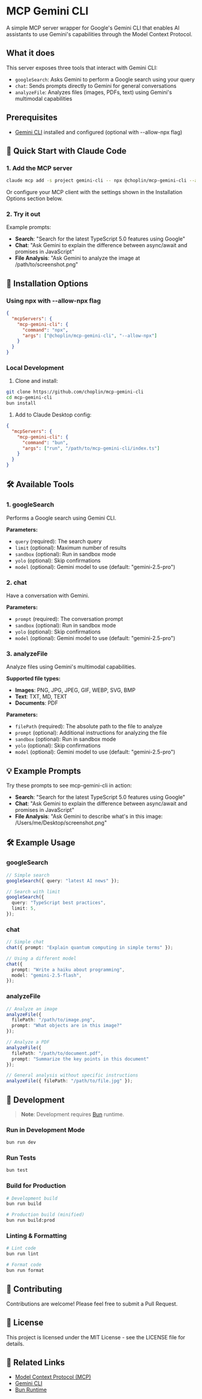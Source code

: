 # MCP Gemini CLI

A simple MCP server wrapper for Google's Gemini CLI that enables AI assistants to use Gemini's capabilities through the Model Context Protocol.

## What it does

This server exposes three tools that interact with Gemini CLI:

- `googleSearch`: Asks Gemini to perform a Google search using your query
- `chat`: Sends prompts directly to Gemini for general conversations
- `analyzeFile`: Analyzes files (images, PDFs, text) using Gemini's multimodal capabilities

## Prerequisites

- [Gemini CLI](https://github.com/google-gemini/gemini-cli) installed and configured (optional with --allow-npx flag)

## 🚀 Quick Start with Claude Code

### 1. Add the MCP server

```bash
claude mcp add -s project gemini-cli -- npx @choplin/mcp-gemini-cli --allow-npx
```

Or configure your MCP client with the settings shown in the Installation Options section below.

### 2. Try it out

Example prompts:

- **Search**: "Search for the latest TypeScript 5.0 features using Google"
- **Chat**: "Ask Gemini to explain the difference between async/await and promises in JavaScript"
- **File Analysis**: "Ask Gemini to analyze the image at /path/to/screenshot.png"

## 🔧 Installation Options

### Using npx with --allow-npx flag

```json
{
  "mcpServers": {
    "mcp-gemini-cli": {
      "command": "npx",
      "args": ["@choplin/mcp-gemini-cli", "--allow-npx"]
    }
  }
}
```

### Local Development

1. Clone and install:

```bash
git clone https://github.com/choplin/mcp-gemini-cli
cd mcp-gemini-cli
bun install
```

1. Add to Claude Desktop config:

```json
{
  "mcpServers": {
    "mcp-gemini-cli": {
      "command": "bun",
      "args": ["run", "/path/to/mcp-gemini-cli/index.ts"]
    }
  }
}
```

## 🛠️ Available Tools

### 1. googleSearch

Performs a Google search using Gemini CLI.

**Parameters:**

- `query` (required): The search query
- `limit` (optional): Maximum number of results
- `sandbox` (optional): Run in sandbox mode
- `yolo` (optional): Skip confirmations
- `model` (optional): Gemini model to use (default: "gemini-2.5-pro")

### 2. chat

Have a conversation with Gemini.

**Parameters:**

- `prompt` (required): The conversation prompt
- `sandbox` (optional): Run in sandbox mode
- `yolo` (optional): Skip confirmations
- `model` (optional): Gemini model to use (default: "gemini-2.5-pro")

### 3. analyzeFile

Analyze files using Gemini's multimodal capabilities.

**Supported file types:**

- **Images**: PNG, JPG, JPEG, GIF, WEBP, SVG, BMP
- **Text**: TXT, MD, TEXT
- **Documents**: PDF

**Parameters:**

- `filePath` (required): The absolute path to the file to analyze
- `prompt` (optional): Additional instructions for analyzing the file
- `sandbox` (optional): Run in sandbox mode
- `yolo` (optional): Skip confirmations
- `model` (optional): Gemini model to use (default: "gemini-2.5-pro")

## 💡 Example Prompts

Try these prompts to see mcp-gemini-cli in action:

- **Search**: "Search for the latest TypeScript 5.0 features using Google"
- **Chat**: "Ask Gemini to explain the difference between async/await and promises in JavaScript"
- **File Analysis**: "Ask Gemini to describe what's in this image: /Users/me/Desktop/screenshot.png"

## 🛠️ Example Usage

### googleSearch

```typescript
// Simple search
googleSearch({ query: "latest AI news" });

// Search with limit
googleSearch({
  query: "TypeScript best practices",
  limit: 5,
});
```

### chat

```typescript
// Simple chat
chat({ prompt: "Explain quantum computing in simple terms" });

// Using a different model
chat({
  prompt: "Write a haiku about programming",
  model: "gemini-2.5-flash",
});
```

### analyzeFile

```typescript
// Analyze an image
analyzeFile({ 
  filePath: "/path/to/image.png",
  prompt: "What objects are in this image?"
});

// Analyze a PDF
analyzeFile({
  filePath: "/path/to/document.pdf",
  prompt: "Summarize the key points in this document"
});

// General analysis without specific instructions
analyzeFile({ filePath: "/path/to/file.jpg" });
```

## 📝 Development

> **Note**: Development requires [Bun](https://bun.sh) runtime.

### Run in Development Mode

```bash
bun run dev
```

### Run Tests

```bash
bun test
```

### Build for Production

```bash
# Development build
bun run build

# Production build (minified)
bun run build:prod
```

### Linting & Formatting

```bash
# Lint code
bun run lint

# Format code
bun run format
```

## 🤝 Contributing

Contributions are welcome! Please feel free to submit a Pull Request.

## 📄 License

This project is licensed under the MIT License - see the LICENSE file for details.

## 🔗 Related Links

- [Model Context Protocol (MCP)](https://modelcontextprotocol.io/)
- [Gemini CLI](https://github.com/google-gemini/gemini-cli)
- [Bun Runtime](https://bun.sh)
